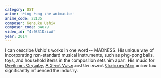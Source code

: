 ```yaml
---
category: OST
anime: "Ping Pong the Animation"
anime_code: 22135
composer: Kensuke Ushio
composer_code: 34079
video_id: "4z0331DziwA"
year: 2014
---
```

I can describe Ushio's works in one word -- <a href="https://youtu.be/w_I1MWCTkyQ">MADNESS</a>. His unique way of incorporating non-standard musical instruments, such as ping-pong balls, toys, and household items in the composition sets him apart. His music for <a href="https://myanimelist.net/anime/35120">Devilman: Crybaby</a>, <a href="https://myanimelist.net/anime/28851">A Silent Voice</a> and the recent <a href="https://myanimelist.net/anime/44511">Chainsaw Man</a> anime has significantly influenced the industry.